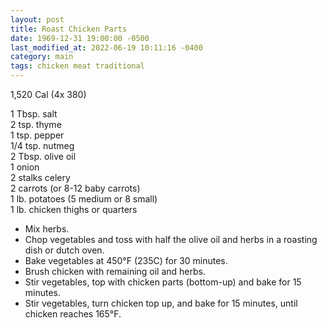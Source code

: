 ```yaml
---
layout: post
title: Roast Chicken Parts
date: 1969-12-31 19:00:00 -0500
last_modified_at: 2022-06-19 10:11:16 -0400
category: main
tags: chicken meat traditional
---
```

1,520 Cal (4x 380)
  
1 Tbsp. salt  
2 tsp. thyme  
1 tsp. pepper  
1/4 tsp. nutmeg  
2 Tbsp. olive oil  
1 onion  
2 stalks celery  
2 carrots (or 8-12 baby carrots)  
1 lb. potatoes (5 medium or 8 small)  
1 lb. chicken thighs or quarters  

* Mix herbs.
* Chop vegetables and toss with half the olive oil and herbs in a roasting dish or
  dutch oven.
* Bake vegetables at 450°F (235C) for 30 minutes.
* Brush chicken with remaining oil and herbs.
* Stir vegetables, top with chicken parts (bottom-up) and bake for 15 minutes.
* Stir vegetables, turn chicken top up, and bake for 15 minutes, until chicken reaches 165°F.
